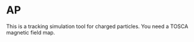 # AP
This is a tracking simulation tool for charged particles. You need a TOSCA magnetic field map.
